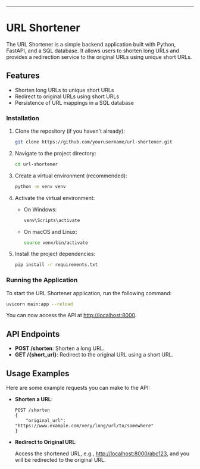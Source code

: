 

---

# URL Shortener

The URL Shortener is a simple backend application built with Python, FastAPI, and a SQL database. It allows users to shorten long URLs and provides a redirection service to the original URLs using unique short URLs.

## Features

- Shorten long URLs to unique short URLs
- Redirect to original URLs using short URLs
- Persistence of URL mappings in a SQL database



### Installation

1. Clone the repository (if you haven't already):

   ```bash
   git clone https://github.com/yourusername/url-shortener.git
   ```

2. Navigate to the project directory:

   ```bash
   cd url-shortener
   ```

3. Create a virtual environment (recommended):

   ```bash
   python -m venv venv
   ```

4. Activate the virtual environment:

   - On Windows:

     ```bash
     venv\Scripts\activate
     ```

   - On macOS and Linux:

     ```bash
     source venv/bin/activate
     ```

5. Install the project dependencies:

   ```bash
   pip install -r requirements.txt
   ```

### Running the Application

To start the URL Shortener application, run the following command:

```bash
uvicorn main:app --reload
```

You can now access the API at [http://localhost:8000](http://localhost:8000).

## API Endpoints

- **POST /shorten**: Shorten a long URL.
- **GET /{short_url}**: Redirect to the original URL using a short URL.

## Usage Examples

Here are some example requests you can make to the API:

- **Shorten a URL**:

  ```http
  POST /shorten
  {
      "original_url": "https://www.example.com/very/long/url/to/somewhere"
  }
  ```

- **Redirect to Original URL**:

  Access the shortened URL, e.g., [http://localhost:8000/abc123](http://localhost:8000/abc123), and you will be redirected to the original URL.

